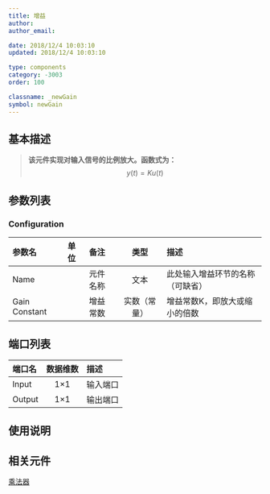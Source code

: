 ```yaml
---
title: 增益
author: 
author_email:

date: 2018/12/4 10:03:10
updated: 2018/12/4 10:03:10

type: components
category: -3003
order: 100

classname: _newGain
symbol: newGain
---
```

## 基本描述


> **该元件实现对输入信号的比例放大。函数式为：**
> $$y(t) = Ku(t)$$

## 参数列表
### Configuration
| 参数名 | 单位 | 备注 | 类型 | 描述 |
| :--- | :--- | :--- | :--: | :--- |
| Name |  | 元件名称 | 文本 | 此处输入增益环节的名称（可缺省） |
| Gain Constant |  | 增益常数 | 实数（常量） | 增益常数K，即放大或缩小的倍数 |


## 端口列表

| 端口名 | 数据维数 | 描述 |
| :--- | :--:  | :--- |
| Input | 1×1 | 输入端口|
| Output | 1×1 |输出端口 |

## 使用说明



## 相关元件

[乘法器](comp_newMultiply.md)
